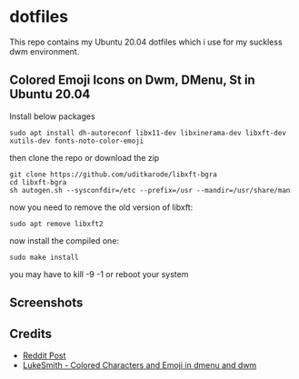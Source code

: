 # dotfiles
This repo contains my Ubuntu 20.04 dotfiles which i use for my suckless dwm environment.

## Colored Emoji Icons on Dwm, DMenu, St in Ubuntu 20.04
Install below packages
```
sudo apt install dh-autoreconf libx11-dev libxinerama-dev libxft-dev xutils-dev fonts-noto-color-emoji
```
then clone the repo or download the zip
```
git clone https://github.com/uditkarode/libxft-bgra
cd libxft-bgra
sh autogen.sh --sysconfdir=/etc --prefix=/usr --mandir=/usr/share/man
```
now you need to remove the old version of libxft:
```
sudo apt remove libxft2
```
now install the compiled one:
```
sudo make install
```
you may have to kill -9 -1 or reboot your system

## Screenshots


## Credits
- [Reddit Post](https://www.reddit.com/r/suckless/comments/l3a2yg/ubuntudebian_icons_in_dwm_status_bar_and_dmenu/)
- [LukeSmith - Colored Characters and Emoji in dmenu and dwm](https://www.youtube.com/watch?v=0QkByBugq_4)

